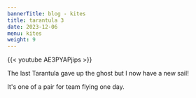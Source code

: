 ```yaml
---
bannerTitle: blog - kites
title: tarantula 3
date: 2023-12-06
menu: kites
weight: 9
---
```


{{< youtube AE3PYAPjips >}}

The last Tarantula gave up the ghost but I now have a new sail!

It's one of a pair for team flying one day.
